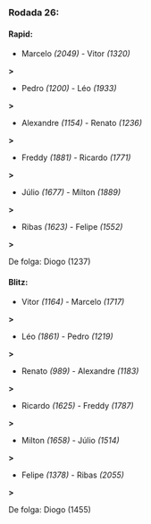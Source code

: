 ### Rodada 26:

#### Rapid:

* Marcelo *(2049)*     -     Vitor *(1320)*

 **>** 
* Pedro *(1200)*     -     Léo *(1933)*

 **>** 
* Alexandre *(1154)*     -     Renato *(1236)*

 **>** 
* Freddy *(1881)*     -     Ricardo *(1771)*

 **>** 
* Júlio *(1677)*     -     Milton *(1889)*

 **>** 
* Ribas *(1623)*     -     Felipe *(1552)*

 **>** 

De folga: Diogo (1237)

#### Blitz:

* Vitor *(1164)*     -     Marcelo *(1717)*

 **>** 
* Léo *(1861)*     -     Pedro *(1219)*

 **>** 
* Renato *(989)*     -     Alexandre *(1183)*

 **>** 
* Ricardo *(1625)*     -     Freddy *(1787)*

 **>** 
* Milton *(1658)*     -     Júlio *(1514)*

 **>** 
* Felipe *(1378)*     -     Ribas *(2055)*

 **>** 

De folga: Diogo (1455)

